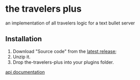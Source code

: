# the travelers plus
an implementation of all travelers logic for a text bullet server

## Installation
1. Download "Source code" from the [latest release](https://github.com/LightningWB/Text-Bullet/releases/latest);
2. Unzip it.
3. Drop the-travelers-plus into your plugins folder.

[api documentation](docs/api.md)